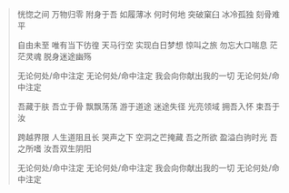 > 恍惚之间 万物归零
> 附身于吾 如履薄冰
> 何时何地 突破窠臼
> 冰冷孤独 刻骨难平
>
> 自由未至 唯有当下彷徨
> 天马行空 实现白日梦想
> 惊叫之旅 勿忘大口喘息
> 茫茫灵魂 脱身迷途幽殇
>
> 无论何处/命中注定
> 无论何处/命中注定
> 我会向你献出我的一切
> 无论何处/命中注定
> 
> 吾藏于肤 吾立于骨
> 飘飘荡荡 游于道途
> 迷途失径 光亮领域
> 拥吾入怀 束吾于汝
>
> 跨越界限 人生道阻且长
> 哭声之下 空洞之芒掩藏
> 吾之所欲 盈溢白驹时光
> 吾之所嗜 汝吾双生阴阳
>
> 无论何处/命中注定
> 无论何处/命中注定
> 我会向你献出我的一切
> 无论何处/命中注定